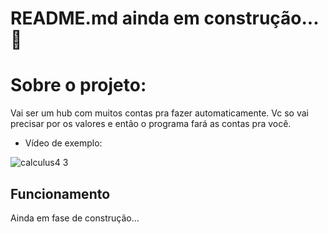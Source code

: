 # README.md ainda em construção... 🚧

# Sobre o projeto:
Vai ser um hub com muitos contas pra fazer automaticamente.
Vc so vai precisar por os valores e então o programa fará as contas pra você.

- Vídeo de exemplo:


![calculus4 3](https://user-images.githubusercontent.com/77214080/112392528-501f8680-8cd8-11eb-9f99-594e167b8b4a.gif)

## Funcionamento
Ainda em fase de construção...
